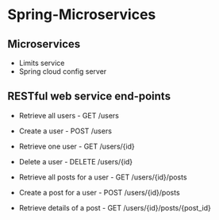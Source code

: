 # Spring-Microservices


## Microservices

 - Limits service
 - Spring cloud config server

## RESTful web service end-points

 - Retrieve all users - GET /users
 - Create a user - POST /users
 - Retrieve one user - GET /users/{id}
 - Delete a user - DELETE /users/{id}


 - Retrieve all posts for a user - GET /users/{id}/posts
 - Create a post for a user - POST /users/{id}/posts
 - Retrieve details of a post - GET /users/{id}/posts/{post_id}
